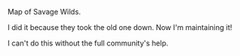 Map of Savage Wilds.

I did it because they took the old one down.  Now I'm maintaining it!

I can't do this without the full community's help.


